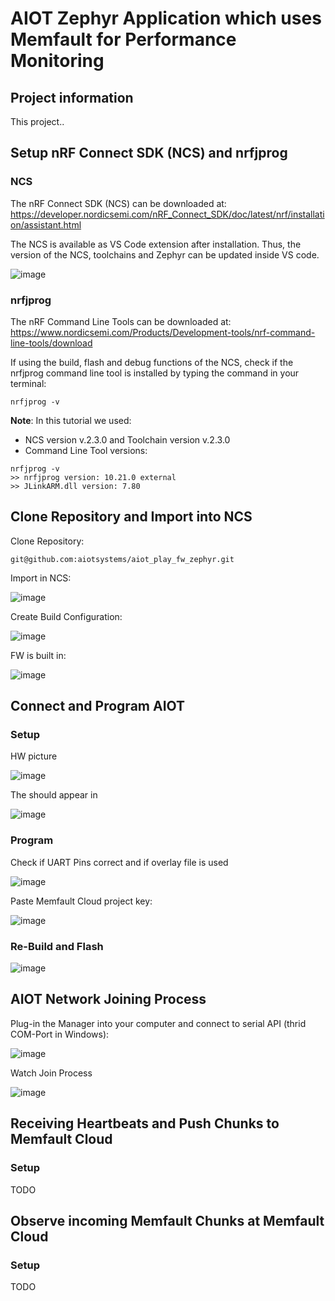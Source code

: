 # AIOT Zephyr Application which uses Memfault for Performance Monitoring



## Project information

This project..



## Setup nRF Connect SDK (NCS) and nrfjprog

### NCS
The nRF Connect SDK (NCS) can be downloaded at:
https://developer.nordicsemi.com/nRF_Connect_SDK/doc/latest/nrf/installation/assistant.html

The NCS is available as VS Code extension after installation.
Thus, the version of the NCS, toolchains and Zephyr can be updated inside VS code.

![image](./docs/1-1.jpg)

### nrfjprog
The nRF Command Line Tools can be downloaded at:
https://www.nordicsemi.com/Products/Development-tools/nrf-command-line-tools/download

If using the build, flash and debug functions of the NCS, check if the nrfjprog command line tool is installed by typing the command in your terminal:

```
nrfjprog -v
```

**Note**: In this tutorial we used:
- NCS version v.2.3.0 and Toolchain version v.2.3.0
- Command Line Tool versions:
```
nrfjprog -v
>> nrfjprog version: 10.21.0 external
>> JLinkARM.dll version: 7.80
```



## Clone Repository and Import into NCS

Clone Repository:
```
git@github.com:aiotsystems/aiot_play_fw_zephyr.git
```

Import in NCS:

![image](./docs/2-1.jpg)

Create Build Configuration:

![image](./docs/2-2.jpg)

FW is built in:

![image](./docs/2-3.jpg)


## Connect and Program AIOT

### Setup
HW picture


![image](./docs/3-1.jpg)

The should appear in

![image](./docs/3-2.jpg)

### Program

Check if UART Pins correct and if overlay file is used

![image](./docs/3-3.jpg)


Paste Memfault Cloud project key:

![image](./docs/3-4.jpg)

### Re-Build and Flash

![image](./docs/3-5.jpg)



## AIOT Network Joining Process

Plug-in the Manager into your computer and connect to serial API (thrid COM-Port in Windows):

![image](./docs/4-1.jpg)

Watch Join Process

![image](./docs/4-2.jpg)




## Receiving Heartbeats and Push Chunks to Memfault Cloud

### Setup
TODO


## Observe incoming Memfault Chunks at Memfault Cloud

### Setup
TODO

